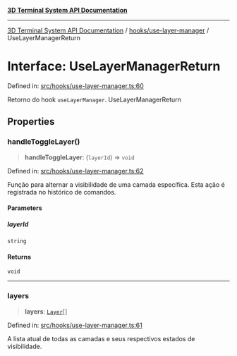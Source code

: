 [**3D Terminal System API Documentation**](../../../README.md)

***

[3D Terminal System API Documentation](../../../README.md) / [hooks/use-layer-manager](../README.md) / UseLayerManagerReturn

# Interface: UseLayerManagerReturn

Defined in: [src/hooks/use-layer-manager.ts:60](https://github.com/Dicommunitas/ThreeJS_Terminal_3D/blob/7212b5be68c3f7954d775adb9932e64d901692b4/src/hooks/use-layer-manager.ts#L60)

Retorno do hook `useLayerManager`.
 UseLayerManagerReturn

## Properties

### handleToggleLayer()

> **handleToggleLayer**: (`layerId`) => `void`

Defined in: [src/hooks/use-layer-manager.ts:62](https://github.com/Dicommunitas/ThreeJS_Terminal_3D/blob/7212b5be68c3f7954d775adb9932e64d901692b4/src/hooks/use-layer-manager.ts#L62)

Função para alternar a visibilidade de uma camada específica.
                                                         Esta ação é registrada no histórico de comandos.

#### Parameters

##### layerId

`string`

#### Returns

`void`

***

### layers

> **layers**: [`Layer`](../../../lib/types/interfaces/Layer.md)[]

Defined in: [src/hooks/use-layer-manager.ts:61](https://github.com/Dicommunitas/ThreeJS_Terminal_3D/blob/7212b5be68c3f7954d775adb9932e64d901692b4/src/hooks/use-layer-manager.ts#L61)

A lista atual de todas as camadas e seus respectivos estados de visibilidade.
